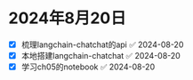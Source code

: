 



# 2024年8月20日

- [x] 梳理langchain-chatchat的api ✅ 2024-08-20
- [x] 本地搭建langchain-chatchat ✅ 2024-08-20
- [x] 学习ch05的notebook ✅ 2024-08-20
